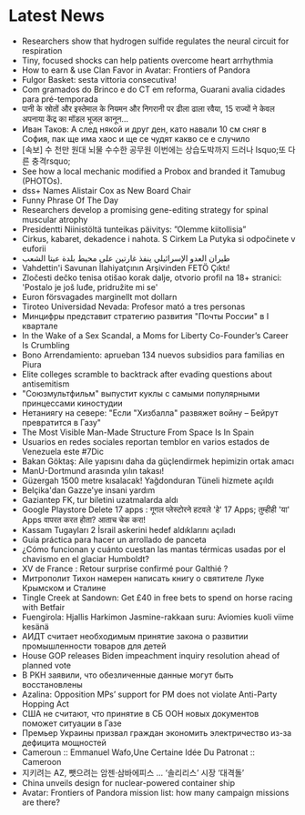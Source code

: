 # Latest News
-  Researchers show that hydrogen sulfide regulates the neural circuit for respiration
-  Tiny, focused shocks can help patients overcome heart arrhythmia
-  How to earn & use Clan Favor in Avatar: Frontiers of Pandora
-  Fulgor Basket: sesta vittoria consecutiva!
-  Com gramados do Brinco e do CT em reforma, Guarani avalia cidades para pré-temporada
-  पानी के स्रोतों और इस्तेमाल के नियमन और निगरानी पर ढीला ढाला रवैया, 15 राज्यों ने केवल अपनाया केंद्र का मॉडल भूजल कानून...
-  Иван Таков: А след някой и друг ден, като навали 10 см сняг в София, пак ще има хаос и ще се чудят какво се е случило
-  [속보] 수 천만 원대 뇌물 수수한 공무원 이번에는 상습도박까지 드러나 lsquo;또 다른 충격rsquo;
-  See how a local mechanic modified a Probox and branded it Tamubug (PHOTOs).
-  dss+ Names Alistair Cox as New Board Chair
-  Funny Phrase Of The Day
-  Researchers develop a promising gene-editing strategy for spinal muscular atrophy
-  Presidentti Niinistöltä tunteikas päivitys: ”Olemme kiitollisia”
-  Cirkus, kabaret, dekadence i nahota. S Cirkem La Putyka si odpočinete v euforii
-  طيران العدو الإسرائيلي ينفذ غارتين على محيط بلدة عيتا الشعب
-  Vahdettin'i Savunan İlahiyatçının Arşivinden FETÖ Çıktı!
-  Zločesti dečko tenisa otišao korak dalje, otvorio profil na 18+ stranici: 'Postalo je još luđe, pridružite mi se'
-  Euron försvagades marginellt mot dollarn
-  Tiroteo Universidad Nevada: Profesor mató a tres personas
-  Минцифры представит стратегию развития "Почты России" в I квартале
-  In the Wake of a Sex Scandal, a Moms for Liberty Co-Founder’s Career Is Crumbling
-  Bono Arrendamiento: aprueban 134 nuevos subsidios para familias en Piura
-  Elite colleges scramble to backtrack after evading questions about antisemitism
-  "Союзмультфильм" выпустит куклы с самыми популярными принцессами киностудии
-  Нетаниягу на севере: "Если "Хизбалла" развяжет войну – Бейрут превратится в Газу"
-  The Most Visible Man-Made Structure From Space Is In Spain
-  Usuarios en redes sociales reportan temblor en varios estados de Venezuela este #7Dic
-  Bakan Göktaş: Aile yapısını daha da güçlendirmek hepimizin ortak amacı
-  ManU-Dortmund arasında yılın takası!
-  Güzergah 1500 metre kısalacak! Yağdonduran Tüneli hizmete açıldı
-  Belçika'dan Gazze'ye insani yardım
-  Gaziantep FK, tur biletini uzatmalarda aldı
-  Google Playstore Delete 17 apps : गूगल प्लेस्टोरने हटवले 'हे' 17 Apps; तुम्हीही 'या' Apps वापरत करत होता? आताच चेक करा!
-  Kassam Tugayları 2 İsrail askerini hedef aldıklarını açıladı
-  Guía práctica para hacer un arrollado de panceta
-  ¿Cómo funcionan y cuánto cuestan las mantas térmicas usadas por el chavismo en el glaciar Humboldt?
-  XV de France : Retour surprise confirmé pour Galthié ?
-  Митрополит Тихон намерен написать книгу о святителе Луке Крымском и Сталине
-  Tingle Creek at Sandown: Get £40 in free bets to spend on horse racing with Betfair
-  Fuengirola: Hjallis Harkimon Jasmine-rakkaan suru: Aviomies kuoli viime kesänä
-  АИДТ считает необходимым принятие закона о развитии промышленности товаров для детей
-  House GOP releases Biden impeachment inquiry resolution ahead of planned vote
-  В РКН заявили, что обезличенные данные могут быть восстановлены
-  Azalina: Opposition MPs’ support for PM does not violate Anti-Party Hopping Act
-  США не считают, что принятие в СБ ООН новых документов поможет ситуации в Газе
-  Премьер Украины призвал граждан экономить электричество из-за дефицита мощностей
-  Cameroun :: Emmanuel Wafo,Une Certaine Idée Du Patronat :: Cameroon
-  지키려는 AZ, 뺏으려는 암젠·삼바에피스 ... ‘솔리리스’ 시장 ‘대격돌’
-  China unveils design for nuclear-powered container ship
-  Avatar: Frontiers of Pandora mission list: how many campaign missions are there?
